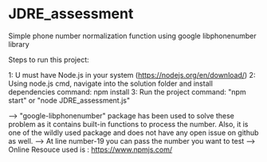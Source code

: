 # JDRE_assessment
Simple phone number normalization function using google libphonenumber library

Steps to run this project:

1: U must have Node.js  in your system (https://nodejs.org/en/download/)
2: Using node.js cmd, navigate into the solution folder and install dependencies
    command: npm install
3: Run the project
    command: "npm start" or "node JDRE_assessment.js"

--> "google-libphonenumber" package has been used to solve these problem as it contains built-in functions
     to process the number. Also, it is one of the wildly used package and does not have any open issue on
      github as well. 
-->  At line number-19 you can pass the number you want to test
-->  Online Resouce used is : https://www.npmjs.com/
